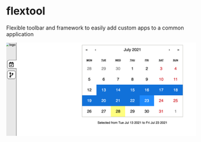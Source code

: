 # flextool
Flexible toolbar and framework to easily add custom apps to a common application

![Demo](/screenshot.png?raw=true "Calendar Application")
